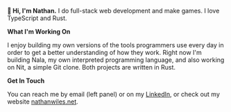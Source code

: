 
**👋 Hi, I'm Nathan.**
I do full-stack web development and make games. I love TypeScript and Rust.

**What I'm Working On**

I enjoy building my own versions of the tools programmers use every day in order to get a better understanding of how they work. Right now I'm building Nala, my own interpreted programming language, and also working on Nit, a simple Git clone. Both projects are written in Rust.

**Get In Touch**

You can reach me by email (left panel) or on my [LinkedIn](https://www.linkedin.com/in/nathan-wiles/), or check out my website [nathanwiles.net](http://nathanwiles.net).

